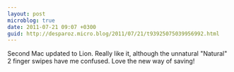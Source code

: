 ```yaml
---
layout: post
microblog: true
date: 2011-07-21 09:07 +0300
guid: http://desparoz.micro.blog/2011/07/21/t93925075039956992.html
---
```

Second Mac updated to Lion. Really like it, although the unnatural "Natural" 2 finger swipes have me confused. Love the new way of saving!
